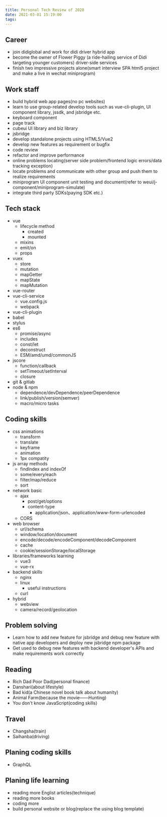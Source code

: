 ```yaml
---
title: Personal Tech Review of 2020
date: 2021-03-01 15:19:00
tags:
---
```


## Career

- join didiglobal and work for didi driver hybrid app
- become the owner of Flower Piggy (a ride-hailing service of Didi targeting younger customers) driver-side services 
- finish two impressive projects alone(smart interview SPA html5 project and make a live in wechat miniprogram)

## Work staff

- build hybrid web app pages(no pc websites)
- learn to use group-related develop tools such as vue-cli-plugin, UI component library, jssdk, and jsbridge etc.
- keyboard component
- page track
- cubeui UI library and biz library
- jsbridge
- develop standalone projects using HTML5/Vue2
- develop new features as requirement or bugfix
- code review
- refactor and improve performance
- online problems locating(server side problem/frontend logic errors/data tracking exception)
- locate problems and communicate with other group and push them to realize requirements
- miniprogram UI component unit testing and document(refer to weui/j-component/miniprogram-simulate)
- integrate third party SDKs(paying SDK etc.)

## Tech stack

- vue
  - lifecycle method
    - created
    - mounted
  - mixins
  - emit/on
  - props
- vuex
  - store
  - mutation
  - mapGetter
  - mapState
  - mapMutation
- vue-router
- vue-cli-service
  - vue.config.js
  - webpack
- vue-cli-plugin
- babel
- stylus
- es6
  - promise/async
  - includes
  - const/let
  - deconstruct
  - ESM/amd/umd/commonJS
- jscore
  - function/callback
  - setTimeout/setInterval
  - closure
- git & gitlab
- node & npm
  - dependence/devDependence/peerDependence
  - link/publish/version(semver)
  - macro/micro tasks

## Coding skills

- css animations
  - transform
  - translate
  - keyframe
  - animation
  - 1px compatity
- js array methods
  - findIndex and indexOf
  - some/every/each
  - filter/map/reduce
  - sort
- network basic
  - ajax
    - post/get/options
    - content-type
      - application/json、application/www-form-urlencoded
  - CORS
- web browser
  - url/schema
  - window/location/document
  - encode/decode/encodeComponent/decodeComponent
  - cache
  - cookie/sessionStorage/localStorage
- libraries/frameworks learning
  - vue3
  - vue-rx
- backend skills
  - nginx
  - linux
    - useful instructions
  - curl
- hybrid
  - webview
  - camera/record/geolocation

## Problem solving

- Learn how to add new feature for jsbridge and debug new feature with native app developers and deploy new jsbridge npm package
- Get used to debug new features with backend developer's APIs and make requirements work correctly

## Reading

- Rich Dad Poor Dad(personal finance)
- Danshari(about lifestyle)
- Bad kid(a Chinese novel book talk about humanity)
- Animal Farm(because the movie——Hunting)
- You don't know JavaScript(coding skills)

## Travel

- Changsha(train)
- Saihanba(driving)

## Planing coding skills

- GraphQL

## Planing life learning

- reading more Englist articles(technique)
- reading more books
- coding more
- build personal website or blog(replace the using blog template)